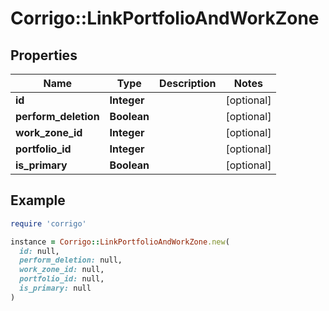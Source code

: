 # Corrigo::LinkPortfolioAndWorkZone

## Properties

| Name | Type | Description | Notes |
| ---- | ---- | ----------- | ----- |
| **id** | **Integer** |  | [optional] |
| **perform_deletion** | **Boolean** |  | [optional] |
| **work_zone_id** | **Integer** |  | [optional] |
| **portfolio_id** | **Integer** |  | [optional] |
| **is_primary** | **Boolean** |  | [optional] |

## Example

```ruby
require 'corrigo'

instance = Corrigo::LinkPortfolioAndWorkZone.new(
  id: null,
  perform_deletion: null,
  work_zone_id: null,
  portfolio_id: null,
  is_primary: null
)
```


